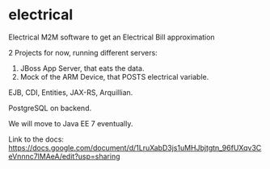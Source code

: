 electrical
==========

Electrical M2M software to get an Electrical Bill approximation


2 Projects for now, running different servers:

1. JBoss App Server, that eats the data.
2. Mock of the ARM Device, that POSTS electrical variable.


EJB, CDI, Entities, JAX-RS, Arquillian. 

PostgreSQL on backend.

We will move to Java EE 7 eventually.


Link to the docs:
https://docs.google.com/document/d/1LruXabD3js1uMHJbjtgtn_96fUXqv3CeVnnnc7lMAeA/edit?usp=sharing

